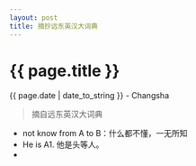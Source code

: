 ```yaml
---
layout: post  
title: 摘抄远东英汉大词典  
---
```


{{ page.title }}
================

<p class="meta">{{ page.date | date_to_string }} - Changsha</p>  

> 摘自远东英汉大词典

+ not know from A to B：什么都不懂，一无所知
+ He is A1. 他是头等人。
+ 